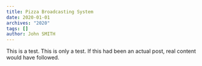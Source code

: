 ```yaml
---
title: Pizza Broadcasting System
date: 2020-01-01
archives: "2020"
tags: []
author: John SMITH
---
```


This is a test. This is only a test. If this had been an actual post, real
content would have followed. 
